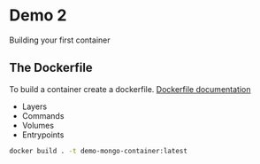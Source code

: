 # Demo 2
Building your first container

## The Dockerfile
To build a container create a dockerfile.
[Dockerfile documentation](https://docs.docker.com/get-started/part2/#dockerfile)

- Layers
- Commands
- Volumes
- Entrypoints


```sh
docker build . -t demo-mongo-container:latest
````

